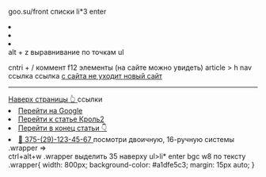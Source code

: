 goo.su/front
списки li*3 enter <li></li><li></li><li></li>
alt + z выравнивание
по точкам ul  <ul></ul><ul></ul><ul></ul>
cntri + / коммент
f12 элементы (на сайте можно увидеть)
article > h
nav ссылка
ссылка <a href="https:\\Google.com"> с сайта не уходит
<a href="https:\\Google.com" target="_blank"> новый сайт
<hr id="down">
<a href="#">
    Наверх страницы &#128070;
</a>
ссылки <li>
                <a href="https:\\Google.com">
                    Перейти на Google
                </a>
            </li>
            <li>
                <a href="#krol2">
                    Перейти к статье Кроль2
                </a>
            </li>
            <li>
                <a href="#down">
                    Перейти в конец статьи &#128071;
                </a>
            </li>
            <li>
                <a href=""tel:375291234567>
                    &#128276; 375-(29)-123-45-67
                </a>
посмотри двоичную, 16-ручную системы      
.wrapper =><div class="wrapper"></div> ctrl+alt+w .wrapper
выделить 35 наверху ul>li*  enter
bgc
 w8
по тексту .wrapper{
    width: 800px;
    background-color: #a1dfe5c3;
    margin: 15px auto;
}
